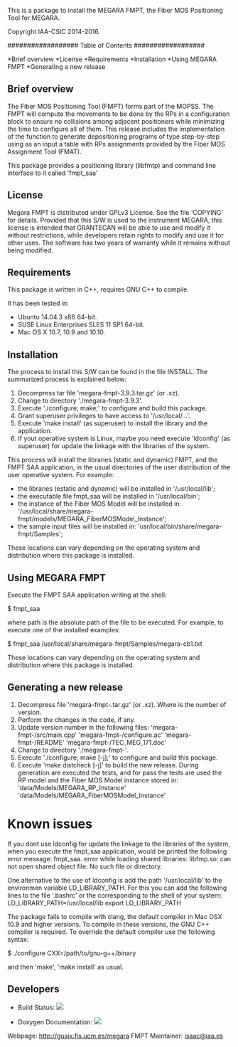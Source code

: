 This is a package to install the MEGARA FMPT, the Fiber MOS Positioning Tool for MEGARA.

Copyright IAA-CSIC 2014-2016.

##################
Table of Contents
##################

*Brief overview
*License
*Requirements
*Installation
*Using MEGARA FMPT
*Generating a new release

Brief overview
-----------------------------------
The Fiber MOS Positioning Tool (FMPT) forms part of the MOPSS. The FMPT will compute the movements to be done by the RPs in a configuration block to ensure no collisions among adjacent positioners while minimizing the time to configure all of them. This release includes the implementation of the function to generate depositioning programs of type step-by-step using as an input a table with RPs assignments provided by the Fiber MOS Assignment Tool (FMAT).

This package provides a positioning library (libfmtp) and command line interface
to it called 'fmpt_saa'

License
-----------------------------------

Megara FMPT is distributed under GPLv3 License. See the file 'COPYING' for details.
Provided that this S/W is used to the instrument MEGARA, this license is intended that GRANTECAN will be able to use and modify it without restrictions, while developers retain rights to modify and use it for other uses. The software has two years of warranty while it remains without being modified.

Requirements
----------------------------------

This package is written in C++, requires GNU C++ to compile.

It has been tested in:
- Ubuntu 14.04.3 x86 64-bit.
- SUSE Linux Enterprises SLES 11 SP1 64-bit.
- Mac OS X 10.7, 10.9 and 10.10.

Installation
---------------------------------

The process to install this S/W can be found in the file INSTALL. The summarized process is explained below:

1. Decompress tar file 'megara-fmpt-3.9.3.tar.gz' (or .xz).
2. Change to directory './megara-fmpt-3.9.3'.
3. Execute './configure; make;' to configure and build this package.
4. Grant superuser privileges to have access to '/usr/local/...'.
5. Execute 'make install' (as superuser) to install the library and the application. 
6. If yout operative system is Linux, maybe you need execute 'ldconfig' (as superuser) for update the linkage with the libraries of the system.

This process will install the libraries (static and dynamic) FMPT, and the FMPT SAA application, in the usual directories of the user distribution of the user operative system. For example:
- the libraries (estatic and dynamic) will be installed in '/usr/local/lib';
- the executable file fmpt_saa will be installed in '/usr/local/bin';
- the instance of the Fiber MOS Model will be installed in: '/usr/local/share/megara-fmpt/models/MEGARA_FiberMOSModel_Instance';
- the sample input files will be installed in: 'usr/local/bin/share/megara-fmpt/Samples';

These locations can vary depending on the operating system and distribution where this package is installed.

Using MEGARA FMPT
---------------------------------

Execute the FMPT SAA application writing at the shell:

$ fmpt_saa <path>

where path is the absolute path of the file to be executed. For example, to execute one of the installed examples:

$ fmpt_saa /usr/local/share/megara-fmpt/Samples/megara-cb1.txt

These locations can vary depending on the operating system and distribution where this package is installed.

Generating a new release
---------------------------------

1. Decompress file 'megara-fmpt-<n>.tar.gz' (or .xz). Where <n> is the number of version.
2. Perform the changes in the code, if any.
3. Update version number in the following files:
     'megara-fmpt-<n>/src/main.cpp'
     'megara-fmpt-<n>/configure.ac'
     'megara-fmpt-<n>/README'
     'megara-fmpt-<n>/TEC_MEG_171.doc'
4. Change to directory './megara-fmpt-<n>'.
5. Execute './configure; make [-j];' to configure and build this package.
6. Execute 'make distcheck [-j]' to build the new release.
   During generation are executed the tests, and for pass the tests are used the RP model and the Fiber MOS Model instance stored in:
    'data/Models/MEGARA_RP_Instance'
    'data/Models/MEGARA_FiberMOSModel_Instance'

Known issues
============
If you dont use ldconfig for update the linkage to the libraries of the system, when you execute the fmpt_saa application, would be printed the following error message:
	fmpt_saa. error while loading shared libraries: libfmp.so: can not open shared object file: No such file or directory.

One alternative to the use of ldconfig is add the path '/usr/local/lib' to the environmen variable LD_LIBRARY_PATH.
For this you can add the following lines to the file '.bashrc' or the corresponding to the shell of your system:
	LD_LiBRARY_PATH=/usr/local/lib
	export LD_LIBRARY_PATH

The package fails to compile with clang, the default compiler in Mac OSX 10.9
and higher versions. To compile in these versions, the GNU C++ compiler is required.
To override the default compiler use the following syntax:

$ ./configure CXX=/path/to/gnu-g++/binary

and then 'make', 'make install' as usual.

Developers
----------

* Build Status: <a href="https://travis-ci.org/guaix-ucm/megara-fmpt"><img src="https://secure.travis-ci.org/guaix-ucm/megara-fmpt.png?branch=master"/></a>

* Doxygen Documentation: <a href="https://codedocs.xyz/guaix-ucm/megara-fmpt/"><img src="https://codedocs.xyz/guaix-ucm/megara-fmpt.svg"/></a>


Webpage: http://guaix.fis.ucm.es/megara 
FMPT Maintainer: isaac@iaa.es

